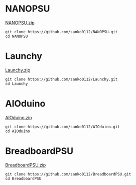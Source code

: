 # NANOPSU

[NANOPSU.zip](https://github.com/sanko0112/NANOPSU/archive/refs/heads/main.zip)
```shell
git clone https://github.com/sanko0112/NANOPSU.git
cd NANOPSU
```
# Launchy

[Launchy.zip](https://github.com/sanko0112/Launchy/archive/refs/heads/main.zip)
```shell
git clone https://github.com/sanko0112/Launchy.git
cd Launchy
```
# AIOduino

[AIOduino.zip](https://github.com/sanko0112/AIOduino/archive/refs/heads/main.zip)
```shell
git clone https://github.com/sanko0112/AIOduino.git
cd AIOduino
```
# BreadboardPSU

[BreadboardPSU.zip](https://github.com/sanko0112/BreadboardPSU/archive/refs/heads/main.zip)

```shell
git clone https://github.com/sanko0112/BreadboardPSU.git
cd BreadboardPSU
```
